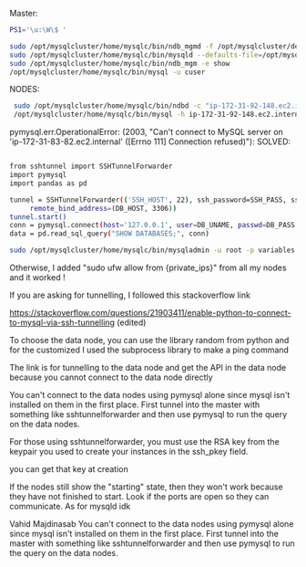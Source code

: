 Master: 

```bash
PS1='\u:\W\$ '
```

```bash
sudo /opt/mysqlcluster/home/mysqlc/bin/ndb_mgmd -f /opt/mysqlcluster/deploy/conf/config.ini --initial --configdir=/opt/mysqlcluster/deploy/conf/
sudo /opt/mysqlcluster/home/mysqlc/bin/mysqld --defaults-file=/opt/mysqlcluster/deploy/conf/my.cnf --user=root &
sudo /opt/mysqlcluster/home/mysqlc/bin/ndb_mgm -e show
/opt/mysqlcluster/home/mysqlc/bin/mysql -u cuser

```
 
 NODE‌S:‌
 
```bash
 sudo /opt/mysqlcluster/home/mysqlc/bin/ndbd -c "ip-172-31-92-148.ec2.internal"
 /opt/mysqlcluster/home/mysqlc/bin/mysql -h ip-172-31-92-148.ec2.internal -u cuser -preza1234
```

pymysql.err.OperationalError: (2003, "Can't connect to MySQL server on 'ip-172-31-83-82.ec2.internal' ([Errno 111] Connection refused)"):
SOLVED: 

```bash

from sshtunnel import SSHTunnelForwarder
import pymysql
import pandas as pd

tunnel = SSHTunnelForwarder(('SSH_HOST', 22), ssh_password=SSH_PASS, ssh_username=SSH_UNAME,
     remote_bind_address=(DB_HOST, 3306)) 
tunnel.start()
conn = pymysql.connect(host='127.0.0.1', user=DB_UNAME, passwd=DB_PASS, port=tunnel.local_bind_port)
data = pd.read_sql_query("SHOW DATABASES;", conn)

```

```bash
sudo /opt/mysqlcluster/home/mysqlc/bin/mysqladmin -u root -p variables | grep port
 ```
Otherwise, I added "sudo ufw allow from {private_ips}" from all my nodes and it worked !

If you are asking for tunnelling, I followed this stackoverflow link 

https://stackoverflow.com/questions/21903411/enable-python-to-connect-to-mysql-via-ssh-tunnelling (edited) 


To choose the data node, you can use the library random from python and for the customized I used the subprocess library to make a ping command

The link is for tunnelling to the data node and get the API in the data node because you cannot connect to the data node directly

You can't connect to the data nodes using pymysql alone since mysql isn't installed on them in the first place. First tunnel into the master with something like sshtunnelforwarder and then use pymysql to run the query on the data nodes.



For those using sshtunnelforwarder, you must use the RSA key from the keypair you used to create your instances in the ssh_pkey field.

you can get that key at creation


If the nodes still show the "starting" state, then they won't work because they have not finished to start. Look if the ports are open so they can communicate. As for mysqld idk


Vahid Majdinasab
You can't connect to the data nodes using pymysql alone since mysql isn't installed on them in the first place. First tunnel into the master with something like sshtunnelforwarder and then use pymysql to run the query on the data nodes.









